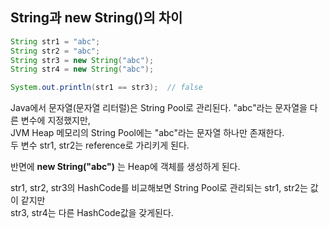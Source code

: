 ## String과 new String()의 차이

```java
String str1 = "abc";
String str2 = "abc";
String str3 = new String("abc");
String str4 = new String("abc");

System.out.println(str1 == str3);  // false
```

Java에서 문자열(문자열 리터럴)은 String Pool로 관리된다. "abc"라는 문자열을 다른 변수에 지정했지만,   
JVM Heap 메모리의 String Pool에는 "abc"라는 문자열 하나만 존재한다.   
두 변수 str1, str2는 reference로 가리키게 된다.   

반면에 **new String("abc")** 는 Heap에 객체를 생성하게 된다.   

str1, str2, str3의 HashCode를 비교해보면 String Pool로 관리되는 str1, str2는 값이 같지만   
str3, str4는 다른 HashCode값을 갖게된다.   
